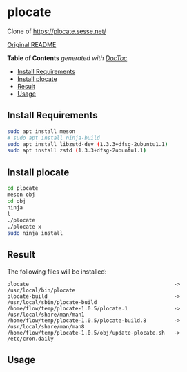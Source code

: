 


# plocate

Clone of https://plocate.sesse.net/

[Original README](./README)


<!-- START doctoc generated TOC please keep comment here to allow auto update -->
<!-- DON'T EDIT THIS SECTION, INSTEAD RE-RUN doctoc TO UPDATE -->
**Table of Contents**  *generated with [DocToc](https://github.com/thlorenz/doctoc)*

- [Install Requirements](#install-requirements)
- [Install plocate](#install-plocate)
- [Result](#result)
- [Usage](#usage)

<!-- END doctoc generated TOC please keep comment here to allow auto update -->



## Install Requirements

```sh
sudo apt install meson
# sudo apt install ninja-build
sudo apt install libzstd-dev (1.3.3+dfsg-2ubuntu1.1)
sudo apt install zstd (1.3.3+dfsg-2ubuntu1.1)
```

## Install plocate

```sh
cd plocate
meson obj
cd obj
ninja
l
./plocate
./plocate x
sudo ninja install
```

## Result

The following files will be installed:

```
plocate                                               -> /usr/local/bin/plocate
plocate-build                                         -> /usr/local/sbin/plocate-build
/home/flow/temp/plocate-1.0.5/plocate.1               -> /usr/local/share/man/man1
/home/flow/temp/plocate-1.0.5/plocate-build.8         -> /usr/local/share/man/man8
/home/flow/temp/plocate-1.0.5/obj/update-plocate.sh   -> /etc/cron.daily
```

## Usage





